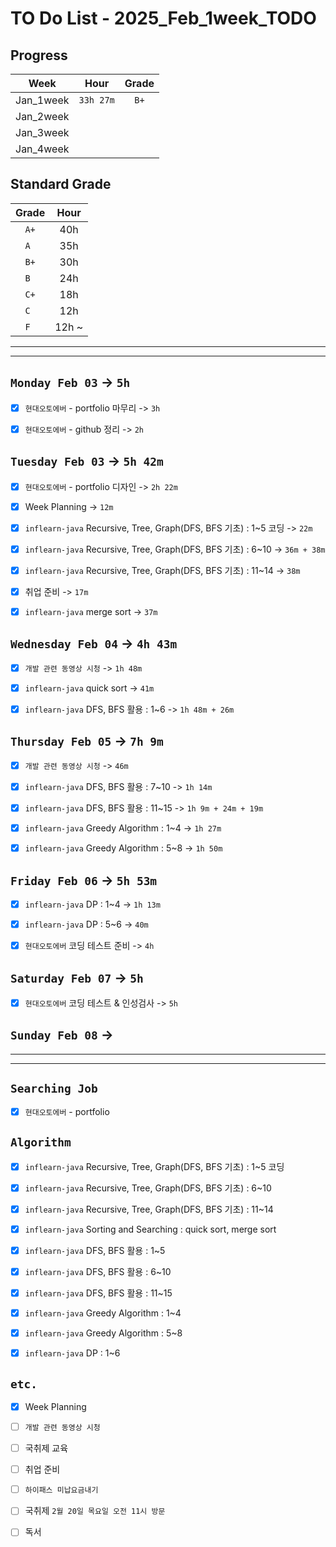# TO Do List - 2025_Feb_1week_TODO

## Progress
| Week | Hour | Grade |
|:---:|:---:|:---:|
|Jan_1week|`33h 27m`|`B+`|
|Jan_2week|||
|Jan_3week|||
|Jan_4week|||


## Standard Grade
| Grade | Hour |
|:---:|:---:|
|`A+`|40h|
|`A `|35h|
|`B+`|30h|
|`B `|24h|
|`C+`|18h|
|`C `|12h|
|`F `|12h ~|


---
---

## `Monday Feb 03` -> `5h`
- [x] `현대오토에버` - portfolio 마무리 -> `3h`
- [x] `현대오토에버` - github 정리 -> `2h`


## `Tuesday Feb 03` -> `5h 42m`
- [x] `현대오토에버` - portfolio 디자인 -> `2h 22m`
- [x] Week Planning -> `12m`
- [x] `inflearn-java` Recursive, Tree, Graph(DFS, BFS 기초) : 1~5 코딩 -> `22m`
- [x] `inflearn-java` Recursive, Tree, Graph(DFS, BFS 기초) : 6~10 -> `36m + 38m`
- [x] `inflearn-java` Recursive, Tree, Graph(DFS, BFS 기초) : 11~14 -> `38m`
- [x] 취업 준비 -> `17m`
- [x] `inflearn-java` merge sort -> `37m`


## `Wednesday Feb 04` ->  `4h 43m`
- [x] `개발 관련 동영상 시청` -> `1h 48m`
- [x] `inflearn-java` quick sort -> `41m`
- [x] `inflearn-java` DFS, BFS 활용 : 1~6 -> `1h 48m + 26m`

 
## `Thursday Feb 05` -> `7h 9m`
- [x] `개발 관련 동영상 시청` -> `46m`
- [x] `inflearn-java` DFS, BFS 활용 : 7~10 -> `1h 14m`
- [x] `inflearn-java` DFS, BFS 활용 : 11~15 -> `1h 9m + 24m + 19m`
- [x] `inflearn-java` Greedy Algorithm : 1~4 -> `1h 27m`
- [x] `inflearn-java` Greedy Algorithm : 5~8 -> `1h 50m`


## `Friday Feb 06` -> `5h 53m`
- [x] `inflearn-java` DP : 1~4 -> `1h 13m`
- [x] `inflearn-java` DP : 5~6 -> `40m`
- [x] `현대오토에버` 코딩 테스트 준비 -> `4h`


## `Saturday Feb 07` -> `5h`
- [x] `현대오토에버` 코딩 테스트 & 인성검사 -> `5h`


## `Sunday Feb 08` -> 



---
---
## `Searching Job`
- [x] `현대오토에버` - portfolio


## `Algorithm`
- [x] `inflearn-java` Recursive, Tree, Graph(DFS, BFS 기초) : 1~5 코딩
- [x] `inflearn-java` Recursive, Tree, Graph(DFS, BFS 기초) : 6~10
- [x] `inflearn-java` Recursive, Tree, Graph(DFS, BFS 기초) : 11~14
- [x] `inflearn-java` Sorting and Searching : quick sort, merge sort
- [x] `inflearn-java` DFS, BFS 활용 : 1~5
- [x] `inflearn-java` DFS, BFS 활용 : 6~10
- [x] `inflearn-java` DFS, BFS 활용 : 11~15
- [x] `inflearn-java` Greedy Algorithm : 1~4
- [x] `inflearn-java` Greedy Algorithm : 5~8
- [x] `inflearn-java` DP : 1~6


## `etc.`
- [x] Week Planning
- [ ] `개발 관련 동영상 시청`
- [ ] 국취제 교육
- [ ] 취업 준비
- [ ] `하이패스 미납요금내기`
- [ ] 국취제 `2월 20일 목요일 오전 11시 방문`
- [ ] 독서 



<!-- ## `Spring`
- [ ] `Cloud Native Spring In Action` -->


<!-- 
## `Java`
## `OPIc`
## `토익` 
-->





